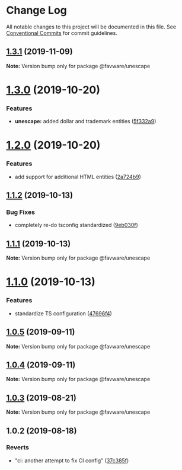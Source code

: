 # Change Log

All notable changes to this project will be documented in this file.
See [Conventional Commits](https://conventionalcommits.org) for commit guidelines.

## [1.3.1](https://github.com/favware/node-packages/compare/@favware/unescape@1.3.0...@favware/unescape@1.3.1) (2019-11-09)

**Note:** Version bump only for package @favware/unescape

# [1.3.0](https://github.com/favware/node-packages/compare/@favware/unescape@1.2.0...@favware/unescape@1.3.0) (2019-10-20)

### Features

- **unescape:** added dollar and trademark entities ([5f332a9](https://github.com/favware/node-packages/commit/5f332a9cff59406519f0a718712723642949db67))

# [1.2.0](https://github.com/favware/node-packages/compare/@favware/unescape@1.1.2...@favware/unescape@1.2.0) (2019-10-20)

### Features

- add support for additional HTML entities ([2a724b9](https://github.com/favware/node-packages/commit/2a724b9a14e843b9a512e518a52614b8a8566e7c))

## [1.1.2](https://github.com/favware/node-packages/compare/@favware/unescape@1.1.1...@favware/unescape@1.1.2) (2019-10-13)

### Bug Fixes

- completely re-do tsconfig standardized ([9eb030f](https://github.com/favware/node-packages/commit/9eb030fdf1deb75d5ae8b273d0e9c359bcb985a1))

## [1.1.1](https://github.com/favware/node-packages/compare/@favware/unescape@1.1.0...@favware/unescape@1.1.1) (2019-10-13)

**Note:** Version bump only for package @favware/unescape

# [1.1.0](https://github.com/favware/node-packages/compare/@favware/unescape@1.0.5...@favware/unescape@1.1.0) (2019-10-13)

### Features

- standardize TS configuration ([47696f4](https://github.com/favware/node-packages/commit/47696f4e1dd2632b305ff9789cdd6c473fa709ca))

## [1.0.5](https://github.com/favware/node-packages/compare/@favware/unescape@1.0.4...@favware/unescape@1.0.5) (2019-09-11)

**Note:** Version bump only for package @favware/unescape

## [1.0.4](https://github.com/favware/node-packages/compare/@favware/unescape@1.0.3...@favware/unescape@1.0.4) (2019-09-11)

**Note:** Version bump only for package @favware/unescape

## [1.0.3](https://github.com/favware/node-packages/compare/@favware/unescape@1.0.2...@favware/unescape@1.0.3) (2019-08-21)

**Note:** Version bump only for package @favware/unescape

## 1.0.2 (2019-08-18)

### Reverts

- "ci: another attempt to fix CI config" ([37c385f](https://github.com/favware/node-packages/commit/37c385f))
